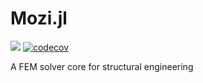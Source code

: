 # Mozi.jl

[![](https://travis-ci.org/zhuoju36/Mozi.jl.svg?branch=master)](https://travis-ci.org/zhuoju36/Mozi.jl)
[![codecov](https://codecov.io/gh/zhuoju36/Mozi.jl/branch/master/graph/badge.svg)](https://codecov.io/gh/zhuoju36/Mozi.jl)

A FEM solver core for structural engineering
